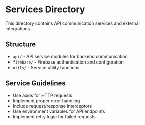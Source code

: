 # Services Directory

This directory contains API communication services and external integrations.

## Structure

- `api/` - API service modules for backend communication
- `firebase/` - Firebase authentication and configuration
- `utils/` - Service utility functions

## Service Guidelines

- Use axios for HTTP requests
- Implement proper error handling
- Include request/response interceptors
- Use environment variables for API endpoints
- Implement retry logic for failed requests
